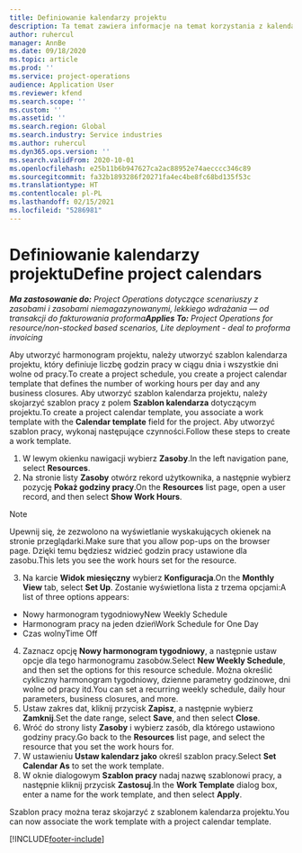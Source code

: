 ```yaml
---
title: Definiowanie kalendarzy projektu
description: Ta temat zawiera informacje na temat korzystania z kalendarza projektu w celu śledzenia jego harmonogramu.
author: ruhercul
manager: AnnBe
ms.date: 09/18/2020
ms.topic: article
ms.prod: ''
ms.service: project-operations
audience: Application User
ms.reviewer: kfend
ms.search.scope: ''
ms.custom: ''
ms.assetid: ''
ms.search.region: Global
ms.search.industry: Service industries
ms.author: ruhercul
ms.dyn365.ops.version: ''
ms.search.validFrom: 2020-10-01
ms.openlocfilehash: e25b11b6b947627ca2ac88952e74aecccc346c89
ms.sourcegitcommit: fa32b1893286f20271fa4ec4be8fc68bd135f53c
ms.translationtype: HT
ms.contentlocale: pl-PL
ms.lasthandoff: 02/15/2021
ms.locfileid: "5286981"
---
```

# <a name="define-project-calendars"></a><span data-ttu-id="ffa41-103">Definiowanie kalendarzy projektu</span><span class="sxs-lookup"><span data-stu-id="ffa41-103">Define project calendars</span></span>

<span data-ttu-id="ffa41-104">_**Ma zastosowanie do:** Project Operations dotyczące scenariuszy z zasobami i zasobami niemagazynowanymi, lekkiego wdrażania — od transakcji do fakturowania proforma_</span><span class="sxs-lookup"><span data-stu-id="ffa41-104">_**Applies To:** Project Operations for resource/non-stocked based scenarios, Lite deployment - deal to proforma invoicing_</span></span>

<span data-ttu-id="ffa41-105">Aby utworzyć harmonogram projektu, należy utworzyć szablon kalendarza projektu, który definiuje liczbę godzin pracy w ciągu dnia i wszystkie dni wolne od pracy.</span><span class="sxs-lookup"><span data-stu-id="ffa41-105">To create a project schedule, you create a project calendar template that defines the number of working hours per day and any business closures.</span></span> <span data-ttu-id="ffa41-106">Aby utworzyć szablon kalendarza projektu, należy skojarzyć szablon pracy z polem **Szablon kalendarza** dotyczącym projektu.</span><span class="sxs-lookup"><span data-stu-id="ffa41-106">To create a project calendar template, you associate a work template with the **Calendar template** field for the project.</span></span> <span data-ttu-id="ffa41-107">Aby utworzyć szablon pracy, wykonaj następujące czynności.</span><span class="sxs-lookup"><span data-stu-id="ffa41-107">Follow these steps to create a work template.</span></span>

1. <span data-ttu-id="ffa41-108">W lewym okienku nawigacji wybierz **Zasoby**.</span><span class="sxs-lookup"><span data-stu-id="ffa41-108">In the left navigation pane, select **Resources**.</span></span> 
2. <span data-ttu-id="ffa41-109">Na stronie listy **Zasoby** otwórz rekord użytkownika, a następnie wybierz pozycję **Pokaż godziny pracy**.</span><span class="sxs-lookup"><span data-stu-id="ffa41-109">On the **Resources** list page, open a user record, and then select **Show Work Hours**.</span></span>

  > [!NOTE]
  > <span data-ttu-id="ffa41-110">Upewnij się, że zezwolono na wyświetlanie wyskakujących okienek na stronie przeglądarki.</span><span class="sxs-lookup"><span data-stu-id="ffa41-110">Make sure that you allow pop-ups on the browser page.</span></span> <span data-ttu-id="ffa41-111">Dzięki temu będziesz widzieć godzin pracy ustawione dla zasobu.</span><span class="sxs-lookup"><span data-stu-id="ffa41-111">This lets you see the work hours set for the resource.</span></span>
  
3. <span data-ttu-id="ffa41-112">Na karcie **Widok miesięczny** wybierz **Konfiguracja**.</span><span class="sxs-lookup"><span data-stu-id="ffa41-112">On the **Monthly View** tab, select **Set Up**.</span></span> <span data-ttu-id="ffa41-113">Zostanie wyświetlona lista z trzema opcjami:</span><span class="sxs-lookup"><span data-stu-id="ffa41-113">A list of three options appears:</span></span> 

  - <span data-ttu-id="ffa41-114">Nowy harmonogram tygodniowy</span><span class="sxs-lookup"><span data-stu-id="ffa41-114">New Weekly Schedule</span></span>
  - <span data-ttu-id="ffa41-115">Harmonogram pracy na jeden dzień</span><span class="sxs-lookup"><span data-stu-id="ffa41-115">Work Schedule for One Day</span></span>
  - <span data-ttu-id="ffa41-116">Czas wolny</span><span class="sxs-lookup"><span data-stu-id="ffa41-116">Time Off</span></span>

4. <span data-ttu-id="ffa41-117">Zaznacz opcję **Nowy harmonogram tygodniowy**, a następnie ustaw opcje dla tego harmonogramu zasobów.</span><span class="sxs-lookup"><span data-stu-id="ffa41-117">Select **New Weekly Schedule**, and then set the options for this resource schedule.</span></span> <span data-ttu-id="ffa41-118">Można określić cykliczny harmonogram tygodniowy, dzienne parametry godzinowe, dni wolne od pracy itd.</span><span class="sxs-lookup"><span data-stu-id="ffa41-118">You can set a recurring weekly schedule, daily hour parameters, business closures, and more.</span></span>
5. <span data-ttu-id="ffa41-119">Ustaw zakres dat, kliknij przycisk **Zapisz**, a następnie wybierz **Zamknij**.</span><span class="sxs-lookup"><span data-stu-id="ffa41-119">Set the date range, select **Save**, and then select **Close**.</span></span> 
6. <span data-ttu-id="ffa41-120">Wróć do strony listy **Zasoby** i wybierz zasób, dla którego ustawiono godziny pracy.</span><span class="sxs-lookup"><span data-stu-id="ffa41-120">Go back to the **Resources** list page, and select the resource that you set the work hours for.</span></span> 
7. <span data-ttu-id="ffa41-121">W ustawieniu **Ustaw kalendarz jako** określ szablon pracy.</span><span class="sxs-lookup"><span data-stu-id="ffa41-121">Select **Set Calendar As** to set the work template.</span></span> 
8. <span data-ttu-id="ffa41-122">W oknie dialogowym **Szablon pracy** nadaj nazwę szablonowi pracy, a następnie kliknij przycisk **Zastosuj**.</span><span class="sxs-lookup"><span data-stu-id="ffa41-122">In the **Work Template** dialog box, enter a name for the work template, and then select **Apply**.</span></span> 

<span data-ttu-id="ffa41-123">Szablon pracy można teraz skojarzyć z szablonem kalendarza projektu.</span><span class="sxs-lookup"><span data-stu-id="ffa41-123">You can now associate the work template with a project calendar template.</span></span>


[!INCLUDE[footer-include](../includes/footer-banner.md)]